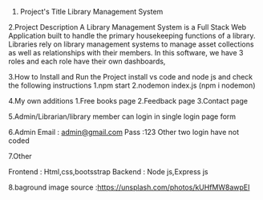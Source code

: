 1. Project's Title
Library Management System


2.Project Description
A Library Management System is a Full Stack Web Application built to handle the
primary housekeeping functions of a library. Libraries rely on library management
systems to manage asset collections as well as relationships with their members. In
this software, we have 3 roles and each role have their own dashboards,

3.How to Install and Run the Project
install vs code and node js and check the following instructions
 1.npm start
 2.nodemon index.js (npm i nodemon)

4.My own additions
  1.Free books page
  2.Feedback page
  3.Contact page

5.Admin/Librarian/library member can login in single login page form

6.Admin 
 Email : admin@gmail.com
 Pass :123
Other two login have not coded

7.Other

Frontend : Html,css,bootsstrap
Backend : Node js,Express js

8.baground image source :https://unsplash.com/photos/kUHfMW8awpEI